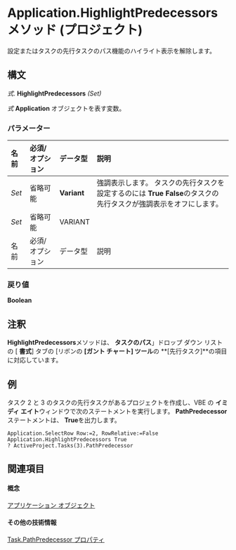 
# Application.HighlightPredecessors メソッド (プロジェクト)
設定またはタスクの先行タスクのパス機能のハイライト表示を解除します。

## 構文

 _式_. **HighlightPredecessors** _(Set)_

 _式_ **Application** オブジェクトを表す変数。


### パラメーター



|**名前**|**必須/オプション**|**データ型**|**説明**|
|:-----|:-----|:-----|:-----|
| _Set_|省略可能|**Variant**|強調表示します。 タスクの先行タスクを設定するのには **True** **False**のタスクの先行タスクが強調表示をオフにします。|
| _Set_|省略可能|VARIANT||
|名前|必須/オプション|データ型|説明|

### 戻り値

 **Boolean**


## 注釈

 **HighlightPredecessors**メソッドは、 **タスクのパス**」ドロップ ダウン リストの [ **書式**] タブの [リボンの **[ガント チャート] ツール**の **[先行タスク]**の項目に対応しています。


## 例

タスク 2 と 3 のタスクの先行タスクがあるプロジェクトを作成し、VBE の **イミディ エイト**ウィンドウで次のステートメントを実行します。 **PathPredecessor**ステートメントは、  **True**を出力します。


```
Application.SelectRow Row:=2, RowRelative:=False 
Application.HighlightPredecessors True
? ActiveProject.Tasks(3).PathPredecessor
```


## 関連項目


#### 概念


[アプリケーション オブジェクト](8eb91712-7784-a102-38c0-19bb056c27e9.md)
#### その他の技術情報


[Task.PathPredecessor プロパティ](f0662677-cab5-10e2-e18c-fc291bfca28b.md)